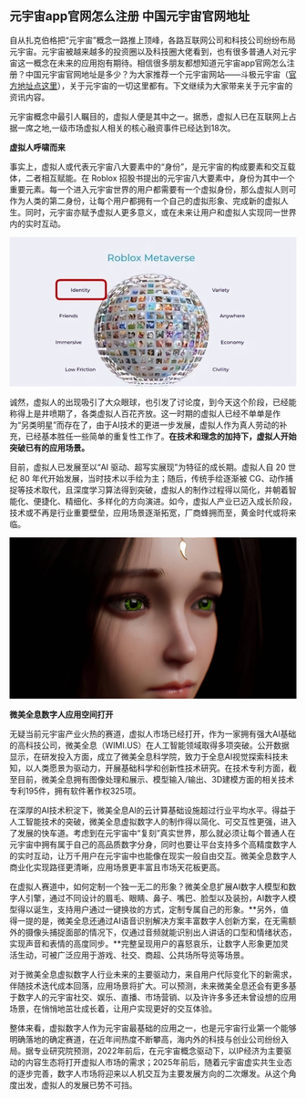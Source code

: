 ## 元宇宙app官网怎么注册 中国元宇宙官网地址

自从扎克伯格把“元宇宙”概念一路推上顶峰，各路互联网公司和科技公司纷纷布局元宇宙。元宇宙被越来越多的投资圈以及科技圈大佬看到，也有很多普通人对元宇宙这一概念在未来的应用抱有期待。相信很多朋友都想知道元宇宙app官网怎么注册？中国元宇宙官网地址是多少？为大家推荐一个元宇宙网站——斗极元宇宙（[官方地址点这里](https://demo.metabd.io/)），关于元宇宙的一切这里都有。下文继续为大家带来关于元宇宙的资讯内容。

元宇宙概念中最引人瞩目的，虚拟人便是其中之一。据悉，虚拟人已在互联网上占据一席之地,一级市场虚拟人相关的核心融资事件已经达到18次。

**虚拟人呼啸而来**

事实上，虚拟人或代表元宇宙八大要素中的“身份”，是元宇宙的构成要素和交互载体，二者相互赋能。在 Roblox 招股书提出的元宇宙八大要素中，身份为其中一个重要元素。每一个进入元宇宙世界的用户都需要有一个虚拟身份，那么虚拟人则可作为人类的第二身份，让每个用户都拥有一个自己的虚拟形象、完成新的虚拟人生。同时，元宇宙亦赋予虚拟人更多意义，或在未来让用户和虚拟人实现同一世界内的实时互动。

![配图一](20220628161515.png)

诚然，虚拟人的出现吸引了大众眼球，也引发了讨论度，到今天这个阶段，已经能称得上是井喷期了，各类虚拟人百花齐放。这一时期的虚拟人已经不单单是作为“另类明星”而存在了，由于AI技术的更进一步发展，虚拟人作为真人劳动的补充，已经基本胜任一些简单的重复性工作了。**在技术和理念的加持下，虚拟人开始突破已有的应用场景。**

目前，虚拟人已发展至以“AI 驱动、超写实展现”为特征的成长期。虚拟人自 20 世纪 80 年代开始发展，当时技术以手绘为主；随后，传统手绘逐渐被 CG、动作捕捉等技术取代，且深度学习算法得到突破，虚拟人的制作过程得以简化，并朝着智能化、便捷化、精细化、多样化的方向演进。如今，虚拟人产业已迈入成长阶段，技术或不再是行业重要壁垒，应用场景逐渐拓宽，厂商蜂拥而至，黄金时代或将来临。

![配图二](20220628161530.png)

**微美全息数字人应用空间打开**

无疑当前元宇宙产业火热的赛道，虚拟人市场已经打开，作为一家拥有强大AI基础的高科技公司，微美全息（WIMI.US）在人工智能领域取得多项突破。公开数据显示，在研发投入方面，成立了微美全息科学院，致力于全息AI视觉探索科技未知，以人类愿景为驱动力，开展基础科学和创新性技术研究。在技术专利方面，截至目前，微美全息拥有图像处理和展示、模型输入/输出、3D建模方面的相关技术专利195件，拥有软件著作权325项。

在深厚的AI技术积淀下，微美全息AI的云计算基础设施超过行业平均水平。得益于人工智能技术的突破，微美全息虚拟数字人的制作得以简化、可交互性更强，进入了发展的快车道。考虑到在元宇宙中“复刻”真实世界，那么就必须让每个普通人在元宇宙中拥有属于自己的高品质数字分身，同时也要让平台支持多个高精度数字人的实时互动，让万千用户在元宇宙中也能像在现实一般自由交互。微美全息数字人商业化实现路径更清晰，应用场景更丰富且市场天花板更高。

在虚拟人赛道中，如何定制一个独一无二的形象？微美全息扩展AI数字人模型和数字人引擎，通过不同设计的眉毛、眼睛、鼻子、嘴巴、脸型以及装扮，AI数字人模型得以诞生，支持用户通过一键换妆的方式，定制专属自己的形象。**另外，值得一提的是，微美全息还通过AI语音识别解决方案丰富数字人创新方案，在无需额外的摄像头捕捉面部的情况下，仅通过音频就能识别出人讲话的口型和情绪状态，实现声音和表情的高度同步。**完整呈现用户的喜怒哀乐，让数字人形象更加灵活生动，可被广泛应用于游戏、社交、商超、公共场所导览等场景。

对于微美全息虚拟数字人行业未来的主要驱动力，来自用户代际变化下的新需求，伴随技术迭代成本回落，应用场景将扩大。可以预测，未来微美全息还会有更多基于数字人的元宇宙社交、娱乐、直播、市场营销、以及许许多多还未曾设想的应用场景，在悄悄地茁壮成长着，让用户实现更好的交互体验。

整体来看，虚拟数字人作为元宇宙最基础的应用之一，也是元宇宙行业第一个能够明确落地的确定赛道，在近年间热度不断攀高，海内外的科技与创业公司纷纷入局。据专业研究院预测，2022年前后，在元宇宙概念驱动下，以IP经济为主要驱动的内容生态将打开虚拟人市场的需求；2025年前后，随着元宇宙虚实共生业态的逐步完善，数字人市场将迎来以人机交互为主要发展方向的二次爆发。从这个角度出发，虚拟人的发展已势不可挡。
